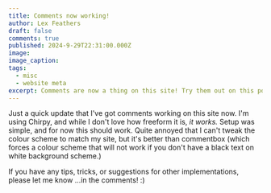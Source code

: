 ```yaml
---
title: Comments now working!
author: Lex Feathers
draft: false
comments: true
published: 2024-9-29T22:31:00.000Z
image: 
image_caption: 
tags:
  - misc
  - website meta
excerpt: Comments are now a thing on this site! Try them out on this post~
---
```


Just a quick update that I've got comments working on this site now. I'm using Chirpy, and while I don't love how freeform it is, _it works._
Setup was simple, and for now this should work. Quite annoyed that I can't tweak the colour scheme to match my site, but it's better than commentbox (which forces a colour scheme that will not work if you don't have a black text on white background scheme.)

If you have any tips, tricks, or suggestions for other implementations, please let me know ...in the comments! :)